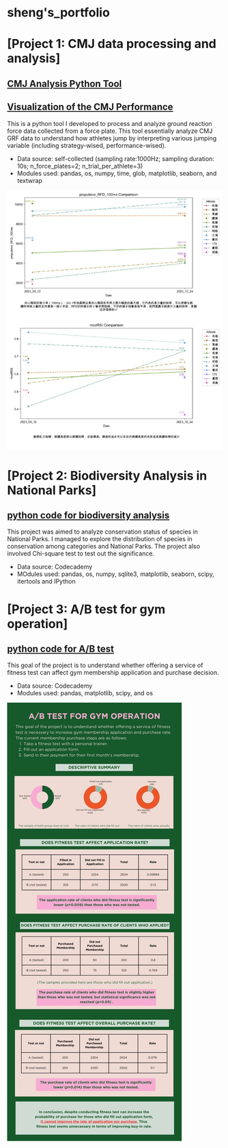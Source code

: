 # sheng's_portfolio

# [Project 1: CMJ data processing and analysis]

## [CMJ Analysis Python Tool](https://github.com/shengsandc/CMJ-analysis/blob/5241994d198cac9bfa7b9d90a3d169296753b9c5/CMJ.py)
## [Visualization of the CMJ Performance](https://github.com/shengsandc/CMJ-analysis/blob/500ed6ee0720c13eb4c9b02df1defc3f97fde44c/CMJ_visualisation.py)
This is a python tool I developed to process and analyze ground reaction force data collected from a force plate. This tool essentially analyze CMJ GRF data to understand how athletes jump by interpreting various jumping variable (including strategy-wised, performance-wised).

* Data source: self-collected (sampling rate:1000Hz; sampling duration: 10s; n_force_plates=2; n_trial_per_athlete=3)
* Modules used: pandas, os, numpy, time, glob, matplotlib, seaborn, and textwrap

![](CMJ_RFD_Image.jpg) 
![](CMJ_RSI_Image.jpg)

# [Project 2: Biodiversity Analysis in National Parks]
## [python code for biodiversity analysis](https://github.com/shengsandc/Biodiversity/blob/d6099cd932583d53a5d5d162741ba436c42590f5/biodiversity.ipynb)
This project was aimed to analyze conservation status of species in National Parks. I managed to explore the distribution of species in conservation among categories and National Parks. The project also involved Chi-square test to test out the significance.

* Data source: Codecademy
* MOdules used: pandas, os, numpy, sqlite3, matplotlib, seaborn, scipy, itertools and IPython


# [Project 3: A/B test for gym operation]
## [python code for A/B test](https://github.com/shengsandc/sheng_port/blob/0aff84caa6ee79a501c4eceef2a18bb08ae524f6/fitness_test.py)
This goal of the project is to understand whether offering a service of fitness test can affect gym membership application and purchase decision.

* Data source: Codecademy
* Modules used: pandas, matplotlib, scipy, and os

![](AB_test_for_gym_operation.jpg)

